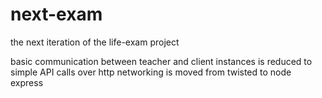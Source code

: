 # next-exam

the next iteration of the life-exam project

basic communication between teacher and client instances is reduced to simple API calls over http
networking is moved from twisted to node express
